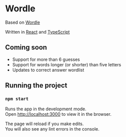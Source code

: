 # Wordle

Based on [Wordle](https://www.nytimes.com/games/wordle/index.html)

Written in [React](https://reactjs.org/) and [TypeScript](https://www.typescriptlang.org/)

## Coming soon

- Support for more than 6 guesses
- Support for words longer (or shorter) than five letters
- Updates to correct answer wordlist


## Running the project
### `npm start`

Runs the app in the development mode.\
Open [http://localhost:3000](http://localhost:3000) to view it in the browser.

The page will reload if you make edits.\
You will also see any lint errors in the console.
